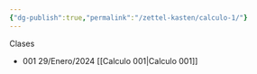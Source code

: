 ```yaml
---
{"dg-publish":true,"permalink":"/zettel-kasten/calculo-1/"}
---
```


Clases
- 001 29/Enero/2024 [[Calculo 001\|Calculo 001]]